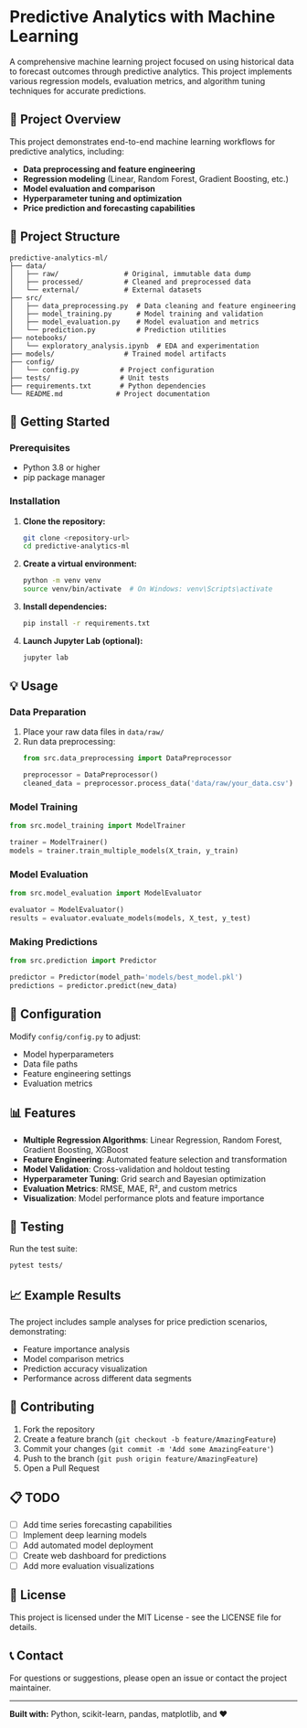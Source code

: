 # Predictive Analytics with Machine Learning

A comprehensive machine learning project focused on using historical data to forecast outcomes through predictive analytics. This project implements various regression models, evaluation metrics, and algorithm tuning techniques for accurate predictions.

## 🎯 Project Overview

This project demonstrates end-to-end machine learning workflows for predictive analytics, including:

- **Data preprocessing and feature engineering**
- **Regression modeling** (Linear, Random Forest, Gradient Boosting, etc.)
- **Model evaluation and comparison**
- **Hyperparameter tuning and optimization**
- **Price prediction and forecasting capabilities**

## 📁 Project Structure

```
predictive-analytics-ml/
├── data/
│   ├── raw/                # Original, immutable data dump
│   ├── processed/          # Cleaned and preprocessed data
│   └── external/           # External datasets
├── src/
│   ├── data_preprocessing.py  # Data cleaning and feature engineering
│   ├── model_training.py      # Model training and validation
│   ├── model_evaluation.py    # Model evaluation and metrics
│   └── prediction.py          # Prediction utilities
├── notebooks/
│   └── exploratory_analysis.ipynb  # EDA and experimentation
├── models/                 # Trained model artifacts
├── config/
│   └── config.py          # Project configuration
├── tests/                 # Unit tests
├── requirements.txt       # Python dependencies
└── README.md             # Project documentation
```

## 🚀 Getting Started

### Prerequisites

- Python 3.8 or higher
- pip package manager

### Installation

1. **Clone the repository:**
   ```bash
   git clone <repository-url>
   cd predictive-analytics-ml
   ```

2. **Create a virtual environment:**
   ```bash
   python -m venv venv
   source venv/bin/activate  # On Windows: venv\Scripts\activate
   ```

3. **Install dependencies:**
   ```bash
   pip install -r requirements.txt
   ```

4. **Launch Jupyter Lab (optional):**
   ```bash
   jupyter lab
   ```

## 💡 Usage

### Data Preparation

1. Place your raw data files in `data/raw/`
2. Run data preprocessing:
   ```python
   from src.data_preprocessing import DataPreprocessor
   
   preprocessor = DataPreprocessor()
   cleaned_data = preprocessor.process_data('data/raw/your_data.csv')
   ```

### Model Training

```python
from src.model_training import ModelTrainer

trainer = ModelTrainer()
models = trainer.train_multiple_models(X_train, y_train)
```

### Model Evaluation

```python
from src.model_evaluation import ModelEvaluator

evaluator = ModelEvaluator()
results = evaluator.evaluate_models(models, X_test, y_test)
```

### Making Predictions

```python
from src.prediction import Predictor

predictor = Predictor(model_path='models/best_model.pkl')
predictions = predictor.predict(new_data)
```

## 🔧 Configuration

Modify `config/config.py` to adjust:
- Model hyperparameters
- Data file paths
- Feature engineering settings
- Evaluation metrics

## 📊 Features

- **Multiple Regression Algorithms**: Linear Regression, Random Forest, Gradient Boosting, XGBoost
- **Feature Engineering**: Automated feature selection and transformation
- **Model Validation**: Cross-validation and holdout testing
- **Hyperparameter Tuning**: Grid search and Bayesian optimization
- **Evaluation Metrics**: RMSE, MAE, R², and custom metrics
- **Visualization**: Model performance plots and feature importance

## 🧪 Testing

Run the test suite:
```bash
pytest tests/
```

## 📈 Example Results

The project includes sample analyses for price prediction scenarios, demonstrating:
- Feature importance analysis
- Model comparison metrics
- Prediction accuracy visualization
- Performance across different data segments

## 🤝 Contributing

1. Fork the repository
2. Create a feature branch (`git checkout -b feature/AmazingFeature`)
3. Commit your changes (`git commit -m 'Add some AmazingFeature'`)
4. Push to the branch (`git push origin feature/AmazingFeature`)
5. Open a Pull Request

## 📋 TODO

- [ ] Add time series forecasting capabilities
- [ ] Implement deep learning models
- [ ] Add automated model deployment
- [ ] Create web dashboard for predictions
- [ ] Add more evaluation visualizations

## 📄 License

This project is licensed under the MIT License - see the LICENSE file for details.

## 📞 Contact

For questions or suggestions, please open an issue or contact the project maintainer.

---

**Built with:** Python, scikit-learn, pandas, matplotlib, and ❤️
